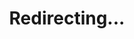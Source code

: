 ---
title: Redirecting...
layout: redirect
sitemap: false
permalink: /United_States_of_America
redirect_to: /USA/
---